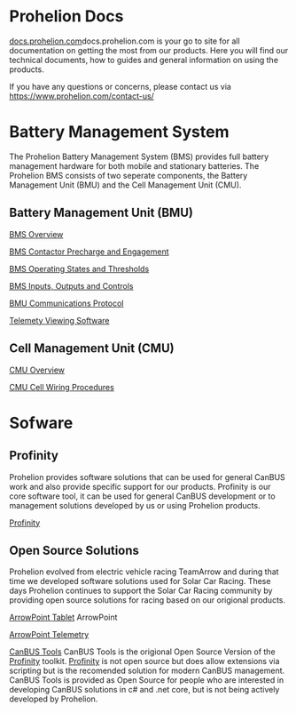 # Prohelion Docs

[docs.prohelion.com](https://docs.prohelion.com)docs.prohelion.com is your go to site for all documentation on getting the most from our products.  Here you will find our technical documents, how to guides and general information on using the products.

If you have any questions or concerns, please contact us via https://www.prohelion.com/contact-us/

# Battery Management System

The Prohelion Battery Management System (BMS) provides full battery management hardware for both mobile and stationary batteries.  The Prohelion BMS consists of two seperate components, the Battery Management Unit (BMU) and the Cell Management Unit (CMU).

## Battery Management Unit (BMU)

[BMS Overview](Battery_Management_System/Overview.md)

[BMS Contactor Precharge and Engagement](Battery_Management_System/Contactor_Precharge.md)

[BMS Operating States and Thresholds](Battery_Management_System/Operating_Thresholds_State.md)

[BMS Inputs, Outputs and Controls](Battery_Management_System/Inputs_Outputs_Controls.md)

[BMU Communications Protocol](Battery_Management_System/BMU_Communications_Protocol.md)

[Telemety Viewing Software](Battery_Management_System/BMS_Telemetry_Viewing_Software.md)

## Cell Management Unit (CMU)

[CMU Overview](Battery_Management_System/CMU_Overview.md)

[CMU Cell Wiring Procedures](Battery_Management_System/CMU_Cell_Wiring_Procedure.md)


# Sofware

## Profinity

Prohelion provides software solutions that can be used for general CanBUS work and also provide specific support for our products. Profinity is our core software tool, it can be used for general CanBUS development or to management solutions developed by us or using Prohelion products.

[Profinity](Profinity/Overview.md)

## Open Source Solutions

Prohelion evolved from electric vehicle racing TeamArrow and during that time we developed software solutions used for Solar Car Racing.  These days Prohelion continues to support the Solar Car Racing community by providing open source solutions for racing based on our origional products.

[ArrowPoint Tablet](Open_Source/ArowPoint_Tablet/Overview.md)
ArrowPoint 

[ArrowPoint Telemetry](Open_Source/ArowPoint_Telemetry/Overview.md)

[CanBUS Tools](Open_Source/ArowPoint_CanBUS_Tools/Overview.md)
CanBUS Tools is the origional Open Source Version of the [Profinity](Profinity/Overview.md) toolkit.  [Profinity](Profinity/Overview.md) is not open source but does allow extensions via scripting but is the recomended solution for modern CanBUS management.  CanBUS Tools is provided as Open Source for people who are interested in developing CanBUS solutions in c# and .net core, but is not being actively developed by Prohelion.








